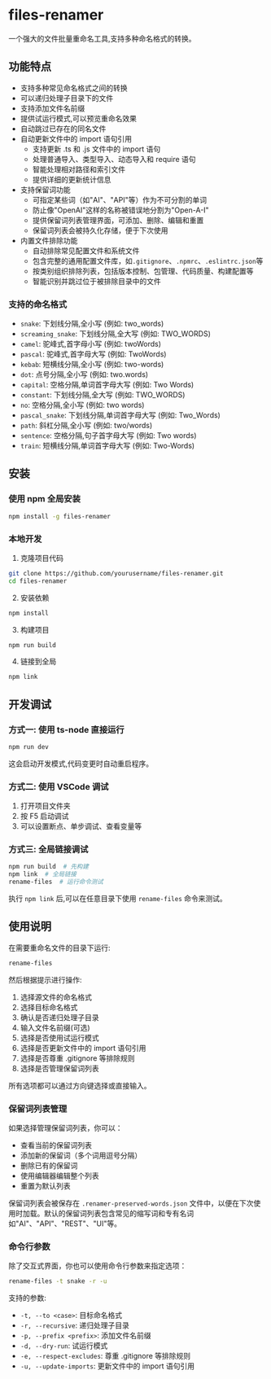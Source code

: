 # files-renamer

一个强大的文件批量重命名工具,支持多种命名格式的转换。

## 功能特点

- 支持多种常见命名格式之间的转换
- 可以递归处理子目录下的文件
- 支持添加文件名前缀
- 提供试运行模式,可以预览重命名效果
- 自动跳过已存在的同名文件
- 自动更新文件中的 import 语句引用
  - 支持更新 .ts 和 .js 文件中的 import 语句
  - 处理普通导入、类型导入、动态导入和 require 语句
  - 智能处理相对路径和索引文件
  - 提供详细的更新统计信息
- 支持保留词功能
  - 可指定某些词（如"AI"、"API"等）作为不可分割的单词
  - 防止像"OpenAI"这样的名称被错误地分割为"Open-A-I"
  - 提供保留词列表管理界面，可添加、删除、编辑和重置
  - 保留词列表会被持久化存储，便于下次使用
- 内置文件排除功能
  - 自动排除常见配置文件和系统文件
  - 包含完整的通用配置文件库，如`.gitignore`、`.npmrc`、`.eslintrc.json`等
  - 按类别组织排除列表，包括版本控制、包管理、代码质量、构建配置等
  - 智能识别并跳过位于被排除目录中的文件

### 支持的命名格式

- `snake`: 下划线分隔,全小写 (例如: two_words)
- `screaming_snake`: 下划线分隔,全大写 (例如: TWO_WORDS)
- `camel`: 驼峰式,首字母小写 (例如: twoWords)
- `pascal`: 驼峰式,首字母大写 (例如: TwoWords)
- `kebab`: 短横线分隔,全小写 (例如: two-words)
- `dot`: 点号分隔,全小写 (例如: two.words)
- `capital`: 空格分隔,单词首字母大写 (例如: Two Words)
- `constant`: 下划线分隔,全大写 (例如: TWO_WORDS)
- `no`: 空格分隔,全小写 (例如: two words)
- `pascal_snake`: 下划线分隔,单词首字母大写 (例如: Two_Words)
- `path`: 斜杠分隔,全小写 (例如: two/words)
- `sentence`: 空格分隔,句子首字母大写 (例如: Two words)
- `train`: 短横线分隔,单词首字母大写 (例如: Two-Words)

## 安装

### 使用 npm 全局安装

```bash
npm install -g files-renamer
```

### 本地开发

1. 克隆项目代码

```bash
git clone https://github.com/yourusername/files-renamer.git
cd files-renamer
```

2. 安装依赖

```bash
npm install
```

3. 构建项目

```bash
npm run build
```

4. 链接到全局

```bash
npm link
```

## 开发调试

### 方式一: 使用 ts-node 直接运行

```bash
npm run dev
```

这会启动开发模式,代码变更时自动重启程序。

### 方式二: 使用 VSCode 调试

1. 打开项目文件夹
2. 按 F5 启动调试
3. 可以设置断点、单步调试、查看变量等

### 方式三: 全局链接调试

```bash
npm run build  # 先构建
npm link  # 全局链接
rename-files  # 运行命令测试
```

执行 `npm link` 后,可以在任意目录下使用 `rename-files` 命令来测试。

## 使用说明

在需要重命名文件的目录下运行:

```bash
rename-files
```

然后根据提示进行操作:

1. 选择源文件的命名格式
2. 选择目标命名格式
3. 确认是否递归处理子目录
4. 输入文件名前缀(可选)
5. 选择是否使用试运行模式
6. 选择是否更新文件中的 import 语句引用
7. 选择是否尊重 .gitignore 等排除规则
8. 选择是否管理保留词列表

所有选项都可以通过方向键选择或直接输入。

### 保留词列表管理

如果选择管理保留词列表，你可以：

- 查看当前的保留词列表
- 添加新的保留词（多个词用逗号分隔）
- 删除已有的保留词
- 使用编辑器编辑整个列表
- 重置为默认列表

保留词列表会被保存在 `.renamer-preserved-words.json` 文件中，以便在下次使用时加载。默认的保留词列表包含常见的缩写词和专有名词如"AI"、"API"、"REST"、"UI"等。

### 命令行参数

除了交互式界面，你也可以使用命令行参数来指定选项：

```bash
rename-files -t snake -r -u
```

支持的参数:

- `-t, --to <case>`: 目标命名格式
- `-r, --recursive`: 递归处理子目录
- `-p, --prefix <prefix>`: 添加文件名前缀
- `-d, --dry-run`: 试运行模式
- `-e, --respect-excludes`: 尊重 .gitignore 等排除规则
- `-u, --update-imports`: 更新文件中的 import 语句引用
